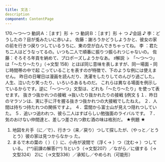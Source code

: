 ```yaml
---
title: 文法：
description
component: ContentPage
---
```



170.～つ～つ
動詞Ａ：［ます］形 ＋ つ 動詞Ｂ：［ます］形 ＋ つ
♪会話 ♪
李：どうしたの？目が兎みたいに赤いよ。
佐藤：謝ろうかどうしようかと、彼女の家の前を行きつ戻りつしているうちに、東の空が白んできちゃってね。 李 ：君たち二人はどうなってるの。いつも二人で順番に振りつ振られつじゃないの。 佐藤：そろそろ年貢を納めて、プロポーズしようかなあ。
♯解説 ♭
「～つ～つ」は「～たり～たり」（→文型 158）とほぼ同じ意味を表しますが、同一場面・同じ時間帯の中で起 こっていることを表すのが特徴で、下のような例には使えません。
昨日の日曜日は漫画を読んだり、洗濯をしたりしてのんびり過ごした。
人生、泣いたり笑ったり、いろいろあるものだ。 これらは異なる場面を例示しているからです。逆に「～つ～つ」文型は、どれも「～たり～たり」を使って表
せます。
抜きつ抜かれつの接戦 →抜いたり抜かれたりの接戦
§例文 §
１．昨日のマラソンは、実に手に汗を握る抜きつ抜かれつの大接戦でしたねえ。
２．人間は持ちつ持たれつの関係ですよ。
４．雲間から富士山が見えつ隠れつしていた。
５．追いつ追われつ、彼ら二人はすばらしい勉強面のライバルです。
７．気のおけない仲間達と、差しつ差されつ飲む酒の味は格別だ。
★例題 ★
1) 地図を片手（に／で）、行きつ（来／戻り）つして探したが、（やっと／とうとう）彼の家は見つからなかっ
た。      
2) まるで木の葉の（ ）（ ）に、小舟が波間で（浮く→ ）つ（沈む→ ）つしている。
(^^)前課の解答(^^)
1)という（→文型207）／ながら／に値する（→文型324）
2)に（→文型336）／承知し／やめられ（可能形）
